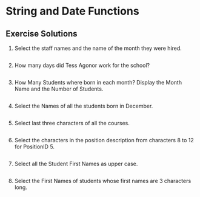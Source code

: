 # String and Date Functions

## Exercise Solutions
1. Select the staff names and the name of the month they were hired.<br>

```sql

```

2. How many days did Tess Agonor work for the school?<br>

```sql

```

3. How Many Students where born in each month? Display the Month Name and the Number of Students.<br>

```sql

```

4. Select the Names of all the students born in December.<br>

```sql

```

5. Select last three characters of all the courses.<br>

```sql

```

6. Select the characters in the position description from characters 8 to 12 for PositionID 5.<br>

```sql

```

7. Select all the Student First Names as upper case.<br>

```sql

```

8. Select the First Names of students whose first names are 3 characters long.<br>

```sql

```